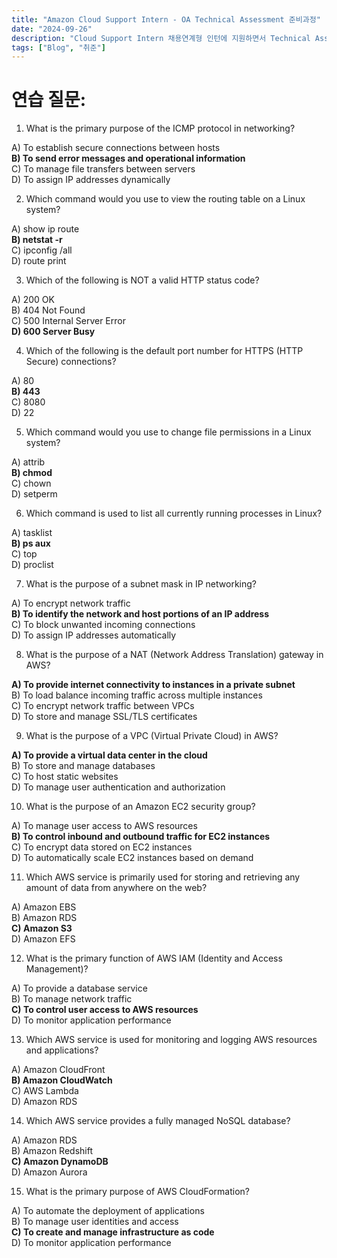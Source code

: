 ```yaml
---
title: "Amazon Cloud Support Intern - OA Technical Assessment 준비과정"
date: "2024-09-26"
description: "Cloud Support Intern 채용연계형 인턴에 지원하면서 Technical Assessment을 준비한 과정"
tags: ["Blog", "취준"]
---
```


# 연습 질문:

1. What is the primary purpose of the ICMP protocol in networking?

A) To establish secure connections between hosts  
**B) To send error messages and operational information**  
C) To manage file transfers between servers  
D) To assign IP addresses dynamically  

2. Which command would you use to view the routing table on a Linux system?

A) show ip route  
**B) netstat -r**  
C) ipconfig /all  
D) route print  

3. Which of the following is NOT a valid HTTP status code?

A) 200 OK  
B) 404 Not Found  
C) 500 Internal Server Error  
**D) 600 Server Busy**  

4. Which of the following is the default port number for HTTPS (HTTP Secure) connections?

A) 80  
**B) 443**  
C) 8080  
D) 22  

5. Which command would you use to change file permissions in a Linux system?  

A) attrib  
**B) chmod**  
C) chown  
D) setperm  

6. Which command is used to list all currently running processes in Linux?

A) tasklist  
**B) ps aux**  
C) top  
D) proclist

7. What is the purpose of a subnet mask in IP networking?

A) To encrypt network traffic  
**B) To identify the network and host portions of an IP address**  
C) To block unwanted incoming connections  
D) To assign IP addresses automatically  

8. What is the purpose of a NAT (Network Address Translation) gateway in AWS?

**A) To provide internet connectivity to instances in a private subnet**  
B) To load balance incoming traffic across multiple instances  
C) To encrypt network traffic between VPCs  
D) To store and manage SSL/TLS certificates  

9. What is the purpose of a VPC (Virtual Private Cloud) in AWS?

**A) To provide a virtual data center in the cloud**  
B) To store and manage databases  
C) To host static websites  
D) To manage user authentication and authorization  

10. What is the purpose of an Amazon EC2 security group?

A) To manage user access to AWS resources  
**B) To control inbound and outbound traffic for EC2 instances**  
C) To encrypt data stored on EC2 instances  
D) To automatically scale EC2 instances based on demand  

11. Which AWS service is primarily used for storing and retrieving any amount of data from anywhere on the web?

A) Amazon EBS  
B) Amazon RDS  
**C) Amazon S3**  
D) Amazon EFS  

12. What is the primary function of AWS IAM (Identity and Access Management)?

A) To provide a database service  
B) To manage network traffic  
**C) To control user access to AWS resources**  
D) To monitor application performance  

13. Which AWS service is used for monitoring and logging AWS resources and applications?

A) Amazon CloudFront  
**B) Amazon CloudWatch**  
C) AWS Lambda  
D) Amazon RDS  

14. Which AWS service provides a fully managed NoSQL database?

A) Amazon RDS  
B) Amazon Redshift  
**C) Amazon DynamoDB**  
D) Amazon Aurora  

15. What is the primary purpose of AWS CloudFormation?

A) To automate the deployment of applications  
B) To manage user identities and access  
**C) To create and manage infrastructure as code**  
D) To monitor application performance  

